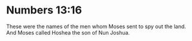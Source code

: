 # Numbers 13:16

These were the names of the men whom Moses sent to spy out the land. And Moses called Hoshea the son of Nun Joshua.
